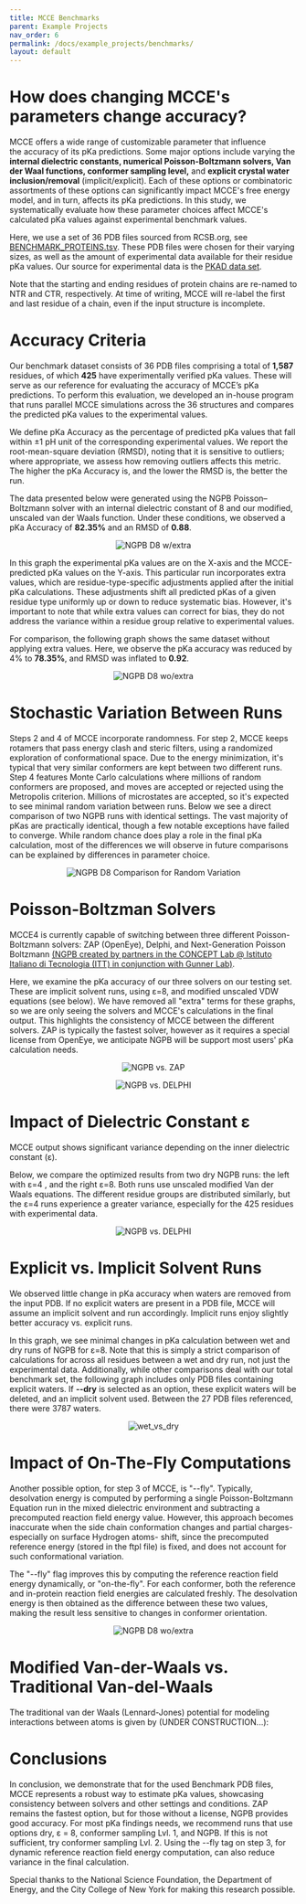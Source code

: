```yaml
---
title: MCCE Benchmarks
parent: Example Projects
nav_order: 6
permalink: /docs/example_projects/benchmarks/
layout: default
---
```


# How does changing MCCE's parameters change accuracy? 

MCCE offers a wide range of customizable parameter that influence the accuracy of its pKa predictions. Some major options include varying the **internal dielectric constants, numerical Poisson-Boltzmann solvers, Van der Waal functions, conformer sampling level,** and **explicit crystal water inclusion/removal** (implicit/explicit). Each of these options or combinatoric assortments of these options can significantly impact MCCE's free energy model, and in turn, affects its pKa predictions. In this study, we systematically evaluate how these parameter choices affect MCCE's calculated pKa values against experimental benchmark values. 

Here, we use a set of 36 PDB files sourced from RCSB.org, see [BENCHMARK_PROTEINS.tsv](https://github.com/GunnerLab/mcce4_tutorial/blob/main/docs/data/BENCHMARK_PROTEINS.tsv). These PDB files were chosen for their varying sizes, as well as the amount of experimental data available for their residue pKa values. Our source for experimental data is the [PKAD data set](http://compbio.clemson.edu/lab/software/5).

Note that the starting and ending residues of protein chains are re-named to NTR and CTR, respectively. At time of writing, MCCE will re-label the first and last residue of a chain, even if the input structure is incomplete.

# Accuracy Criteria

Our benchmark dataset consists of 36 PDB files comprising a total of **1,587** residues, of which **425** have experimentally verified pKa values. These will serve as our reference for evaluating the accuracy of MCCE’s pKa predictions. To perform this evaluation, we developed an in-house program that runs parallel MCCE simulations across the 36 structures and compares the predicted pKa values to the experimental values.

We define pKa Accuracy as the percentage of predicted pKa values that fall within ±1 pH unit of the corresponding experimental values. We report the root-mean-square deviation (RMSD), noting that it is sensitive to outliers; where appropriate, we assess how removing outliers affects this metric. The higher the pKa Accuracy is, and the lower the RMSD is, the better the run. 

The data presented below were generated using the NGPB Poisson–Boltzmann solver with an internal dielectric constant of 8 and our modified, unscaled van der Waals function. Under these conditions, we observed a pKa Accuracy of **82.35%** and an RMSD of **0.88**.

<p align="center">
  <img src="{{ '/docs/images/NGPB_D8_w_extra.png' | relative_url }}" alt="NGPB D8 w/extra" style="max-width: 100%; height: auto;">
</p>

In this graph the experimental pKa values are on the X-axis and the MCCE-predicted pKa values on the Y-axis. This particular run incorporates extra values, which are residue-type-specific adjustments applied after the initial pKa calculations. These adjustments shift all predicted pKas of a given residue type uniformly up or down to reduce systematic bias. However, it's important to note that while extra values can correct for bias, they do not address the variance within a residue group relative to experimental values.

For comparison, the following graph shows the same dataset without applying extra values. Here, we observe the pKa accuracy was reduced by 4% to **78.35%**, and RMSD was inflated to **0.92**.

<p align="center">
  <img src="{{ '/docs/images/NGPB_D8_wo_extra.png' | relative_url }}" alt="NGPB D8 wo/extra" style="max-width: 100%; height: auto;">
</p>

# Stochastic Variation Between Runs

Steps 2 and 4 of MCCE incorporate randomness. For step 2, MCCE keeps rotamers that pass energy clash and steric filters, using a randomized exploration of conformational space. Due to the energy minimization, it's typical that very similar conformers are kept between two different runs. Step 4 features Monte Carlo calculations where millions of random conformers are proposed, and moves are accepted or rejected using the Metropolis criterion. Millions of microstates are accepted, so it's expected to see minimal random variation between runs. Below we see a direct comparison of two NGPB runs with identical settings. The vast majority of pKas are practically identical, though a few notable exceptions have failed to converge. While random chance does play a role in the final pKa calculation, most of the differences we will observe in future comparisons can be explained by differences in parameter choice.

<p align="center">
  <img src="{{ '/docs/images/NGPB D8 Two Trial Comp.png' | relative_url }}" alt="NGPB D8 Comparison for Random Variation" style="max-width: 100%; height: auto;">
</p>

# Poisson-Boltzman Solvers

MCCE4 is currently capable of switching between three different Poisson-Boltzmann solvers: ZAP (OpenEye), Delphi, and Next-Generation Poisson Boltzmann [(NGPB created by partners in the CONCEPT Lab @ Istituto Italiano di Tecnologia (ITT) in conjunction with Gunner Lab)](https://arxiv.org/pdf/2502.09323). 

Here, we examine the pKa accuracy of our three solvers on our testing set. These are implicit solvent runs, using ε=8, and modified unscaled VDW equations (see below). We have removed all "extra" terms for these graphs, so we are only seeing the solvers and MCCE's calculations in the final output. This highlights the consistency of MCCE between the different solvers. ZAP is typically the fastest solver, however as it requires a special license from OpenEye, we anticipate NGPB will be support most users' pKa calculation needs. 

<p align="center">
  <img src="{{ '/docs/images/ZAP_v_NGPB.png' | relative_url }}" alt="NGPB vs. ZAP" style="max-width: 100%; height: auto;">
</p>

<p align="center">
  <img src="{{ '/docs/images/DEL_v_NGPB.png' | relative_url }}" alt="NGPB vs. DELPHI" style="max-width: 100%; height: auto;">
</p>

# Impact of Dielectric Constant ε

MCCE output shows significant variance depending on the inner dielectric constant (ε).

Below, we compare the optimized results from two dry NGPB runs: the left with ε=4 , and the right ε=8. Both runs use unscaled modified Van der Waals equations. The different residue groups are distributed similarly, but the ε=4 runs experience a greater variance, especially for the 425 residues with experimental data.

<p align="center">
  <img src="{{ '/docs/images/NGPB_D4_v_D8_pkas_fit.png' | relative_url }}" alt="NGPB vs. DELPHI" style="max-width: 100%; height: auto;">
</p>

# Explicit vs. Implicit Solvent Runs

We observed little change in pKa accuracy when waters are removed from the input PDB. If no explicit waters are present in a PDB file, MCCE will assume an implicit solvent and run accordingly. Implicit runs enjoy slightly better accuracy vs. explicit runs.

In this graph, we see minimal changes in pKa calculation between wet and dry runs of NGPB for ε=8. Note that this is simply a strict comparison of calculations for across all residues between a wet and dry run, not just the experimental data. Additionally, while other comparisons deal with our total benchmark set, the following graph includes only PDB files containing explicit waters. If **--dry** is selected as an option, these explicit waters will be deleted, and an implicit solvent used. Between the 27 PDB files referenced, there were 3787 waters.

<p align="center">
  <img src="{{ '/docs/images/NGPB_wet_v_dry_comp.png' | relative_url }}" alt="wet_vs_dry" style="max-width: 100%; height: auto;">
</p>

# Impact of On-The-Fly Computations 

Another possible option, for step 3 of MCCE, is "--fly". Typically, desolvation energy is computed by performing a single Poisson-Boltzmann Equation run in the mixed dielectric environment and subtracting a precomputed reaction field energy value. However, this approach becomes inaccurate when the side chain conformation changes and partial charges- especially on surface Hydrogen atoms- shift, since the precomputed reference energy (stored in the ftpl file) is fixed, and does not account for such conformational variation.

The "--fly" flag improves this by computing the reference reaction field energy dynamically, or "on-the-fly". For each conformer, both the reference and in-protein reaction field energies are calculated freshly. The desolvation energy is then obtained as the difference between these two values, making the result less sensitive to changes in conformer orientation.

<p align="center">
  <img src="{{ '/docs/images/Zap_fly_no_fly_comparison.png' | relative_url }}" alt="NGPB D8 wo/extra" style="max-width: 100%; height: auto;">
</p>

# Modified Van-der-Waals vs. Traditional Van-del-Waals

The traditional van der Waals (Lennard-Jones) potential for modeling interactions between atoms is given by (UNDER CONSTRUCTION...):



# Conclusions

In conclusion, we demonstrate that for the used Benchmark PDB files, MCCE represents a robust way to estimate pKa values, showcasing consistency between solvers and other settings and conditions. ZAP remains the fastest option, but for those without a license, NGPB provides good accuracy. For most pKa findings needs, we recommend runs that use options dry, ε = 8,  conformer sampling Lvl. 1, and NGPB. If this is not sufficient, try conformer sampling Lvl. 2. Using the --fly tag on step 3, for dynamic reference reaction field energy computation, can also reduce variance in the final calculation.

Special thanks to the National Science Foundation, the Department of Energy, and the City College of New York for making this research possible. 
